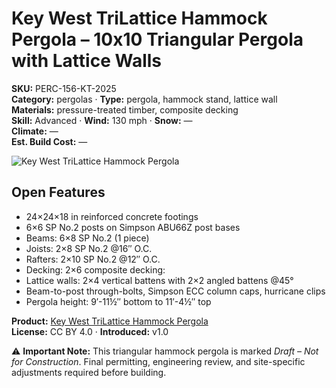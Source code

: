 # Key West TriLattice Hammock Pergola – 10x10 Triangular Pergola with Lattice Walls
**SKU:** PERC-156-KT-2025  
**Category:** pergolas · **Type:** pergola, hammock stand, lattice wall  
**Materials:** pressure-treated timber, composite decking  
**Skill:** Advanced · **Wind:** 130 mph · **Snow:** —  
**Climate:** —  
**Est. Build Cost:** —

![Key West TriLattice Hammock Pergola](https://i.etsystatic.com/59867749/r/il/15e316/7113793494/il_fullxfull.7113793494_bovg.jpg)

## Open Features
- 24×24×18 in reinforced concrete footings 
- 6×6 SP No.2 posts on Simpson ABU66Z post bases
- Beams: 6×8 SP No.2 (1 piece)
- Joists: 2×8 SP No.2 @16″ O.C.
- Rafters: 2×10 SP No.2 @12″ O.C.
- Decking: 2×6 composite decking:
- Lattice walls: 2×4 vertical battens with 2×2 angled battens @45°
- Beam-to-post through-bolts, Simpson ECC column caps, hurricane clips
- Pergola height: 9′-11½″ bottom to 11′-4½″ top

**Product:** [Key West TriLattice Hammock Pergola](https://bamboodesignsplans.etsy.com/listing/4353154071/key-west-trilattice-hammock-pergola-plan)  
**License:** CC BY 4.0 · **Introduced:** v1.0  

⚠️ **Important Note:** This triangular hammock pergola is marked *Draft – Not for Construction*. Final permitting, engineering review, and site-specific adjustments required before building.  
